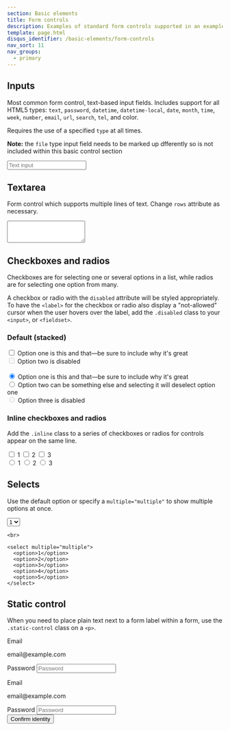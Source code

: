 ```yaml
---
section: Basic elements
title: Form controls
description: Examples of standard form controls supported in an example form layout.
template: page.html
disqus_identifier: /basic-elements/form-controls
nav_sort: 11
nav_groups:
  - primary
---
```



## Inputs

Most common form control, text-based input fields. Includes support for all HTML5 types:
<code>text</code>, <code>password</code>, <code>datetime</code>, <code>datetime-local</code>,
<code>date</code>, <code>month</code>, <code>time</code>, <code>week</code>, <code>number</code>,
<code>email</code>, <code>url</code>, <code>search</code>, <code>tel</code>, and <color>color</color>.

Requires the use of a specified <code>type</code> at all times.

<div class="alert alert-info">
  <p><strong>Note:</strong> the <code>file</code> type input field needs to be marked up dfferently so
    is not included within this basic control section</p>
  </div>

  <form class="guide-example">
    <input type="text" placeholder="Text input">
  </form>

  ## Textarea

  Form control which supports multiple lines of text. Change <code>rows</code> attribute as necessary.

  <form class="guide-example">
    <textarea rows="3"></textarea>
  </form>

  ## Checkboxes and radios

  Checkboxes are for selecting one or several options in a list, while radios are for selecting one option from many.

  A checkbox or radio with the <code>disabled</code> attribute will be styled appropriately. To have the <code>&lt;label&gt;</code> for the checkbox or radio also display a "not-allowed" cursor when the user hovers over the label, add the <code>.disabled</code> class to your <code>&lt;input&gt;</code>, or <code>&lt;fieldset&gt;</code>.

  ### Default (stacked)

  <form class="guide-example">
    <div class="checkbox">
      <label>
        <input type="checkbox" value="">
        Option one is this and that&mdash;be sure to include why it's great
      </label>
    </div>
    <div class="checkbox disabled">
      <label>
        <input type="checkbox" value="" disabled>
        Option two is disabled
      </label>
    </div>
    <br class="example-ignore"/>
    <div class="radio">
      <label>
        <input type="radio" name="optionsRadios" id="optionsRadios1" value="option1" checked>
        Option one is this and that&mdash;be sure to include why it's great
      </label>
    </div>
    <div class="radio">
      <label>
        <input type="radio" name="optionsRadios" id="optionsRadios2" value="option2">
        Option two can be something else and selecting it will deselect option one
      </label>
    </div>
    <div class="radio disabled">
      <label>
        <input type="radio" name="optionsRadios" id="optionsRadios3" value="option3" disabled>
        Option three is disabled
      </label>
    </div>
  </form>

  ### Inline checkboxes and radios

  Add the <code>.inline</code> class to a series of checkboxes or radios for controls appear on the same line.

  <form class="guide-example">
    <label class="checkbox inline">
      <input type="checkbox" id="inlineCheckbox1" value="option1"> 1
    </label>
    <label class="checkbox inline">
      <input type="checkbox" id="inlineCheckbox2" value="option2"> 2
    </label>
    <label class="checkbox inline">
      <input type="checkbox" id="inlineCheckbox3" value="option3"> 3
    </label>
    <br class="example-ignore"/>
    <label class="radio inline">
      <input type="radio" name="inlineRadioOptions" id="inlineRadio1" value="option1"> 1
    </label>
    <label class="radio inline">
      <input type="radio" name="inlineRadioOptions" id="inlineRadio2" value="option2"> 2
    </label>
    <label class="radio inline">
      <input type="radio" name="inlineRadioOptions" id="inlineRadio3" value="option3"> 3
    </label>
  </form>

  ## Selects

  Use the default option or specify a <code>multiple="multiple"</code> to show multiple options at once.

  <form class="guide-example">
    <select>
      <option>1</option>
      <option>2</option>
      <option>3</option>
      <option>4</option>
      <option>5</option>
    </select>

    <br>

    <select multiple="multiple">
      <option>1</option>
      <option>2</option>
      <option>3</option>
      <option>4</option>
      <option>5</option>
    </select>
  </form>

  ## Static control

  When you need to place plain text next to a form label within a form, use the <code>.static-control</code> class on a <code>&lt;p&gt;</code>.

  <div class="guide-example">
    <form class="horizontal" role="form">
      <div class="form-group">
        <label>Email</label>
        <p class="form-control-static">email@example.com</p>
      </div>
      <div class="form-group">
        <label for="inputPassword">Password</label>
        <input type="password" id="inputPassword" placeholder="Password">
      </div>
    </form>
  </div>

  <div class="guide-example">
    <form class="inline" role="form">
      <div class="form-group">
        <label>Email</label>
        <p class="form-control-static">email@example.com</p>
      </div>
      <div class="form-group">
        <label for="inputPassword2">Password</label>
        <input type="password" id="inputPassword2" placeholder="Password">
      </div>
      <button type="submit" class="btn">Confirm identity</button>
    </form>
  </div>
